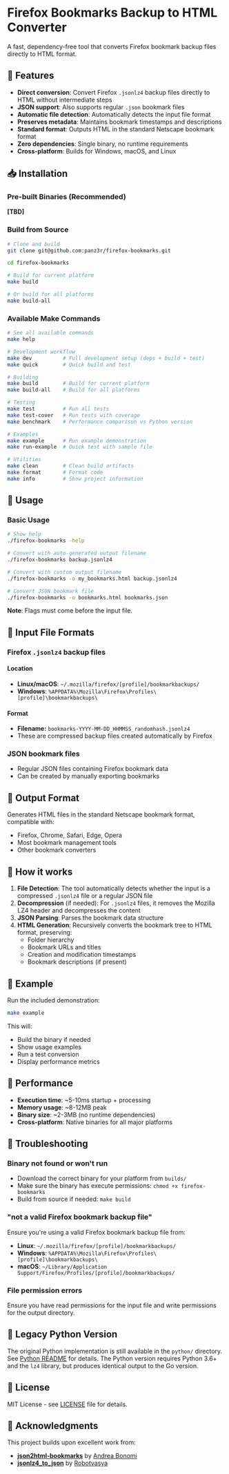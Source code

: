 # Firefox Bookmarks Backup to HTML Converter

A fast, dependency-free tool that converts Firefox bookmark backup files directly to HTML format.

## 🚀 Features

- **Direct conversion**: Convert Firefox `.jsonlz4` backup files directly to HTML without intermediate steps
- **JSON support**: Also supports regular `.json` bookmark files
- **Automatic file detection**: Automatically detects the input file format
- **Preserves metadata**: Maintains bookmark timestamps and descriptions
- **Standard format**: Outputs HTML in the standard Netscape bookmark format
- **Zero dependencies**: Single binary, no runtime requirements
- **Cross-platform**: Builds for Windows, macOS, and Linux

## 📥 Installation

### Pre-built Binaries (Recommended)

**[TBD]**

### Build from Source
```bash
# Clone and build
git clone git@github.com:panz3r/firefox-bookmarks.git

cd firefox-bookmarks

# Build for current platform
make build

# Or build for all platforms
make build-all
```

### Available Make Commands

```bash
# See all available commands
make help

# Development workflow
make dev          # Full development setup (deps + build + test)
make quick        # Quick build and test

# Building
make build        # Build for current platform
make build-all    # Build for all platforms

# Testing
make test         # Run all tests
make test-cover   # Run tests with coverage
make benchmark    # Performance comparison vs Python version

# Examples
make example      # Run example demonstration
make run-example  # Quick test with sample file

# Utilities
make clean        # Clean build artifacts
make format       # Format code
make info         # Show project information
```

## 🚀 Usage

### Basic Usage

```bash
# Show help
./firefox-bookmarks -help

# Convert with auto-generated output filename
./firefox-bookmarks backup.jsonlz4

# Convert with custom output filename
./firefox-bookmarks -o my_bookmarks.html backup.jsonlz4

# Convert JSON bookmark file
./firefox-bookmarks -o bookmarks.html bookmarks.json
```

**Note**: Flags must come before the input file.

## 📁 Input File Formats

### Firefox `.jsonlz4` backup files

#### Location
- **Linux/macOS**: `~/.mozilla/firefox/[profile]/bookmarkbackups/`
- **Windows**: `%APPDATA%\Mozilla\Firefox\Profiles\[profile]\bookmarkbackups\`

#### Format

- **Filename:** `bookmarks-YYYY-MM-DD_HHMMSS_randomhash.jsonlz4`
- These are compressed backup files created automatically by Firefox

### JSON bookmark files
- Regular JSON files containing Firefox bookmark data
- Can be created by manually exporting bookmarks

## 📄 Output Format

Generates HTML files in the standard Netscape bookmark format, compatible with:
- Firefox, Chrome, Safari, Edge, Opera
- Most bookmark management tools
- Other bookmark converters

## 🧠 How it works

1. **File Detection**: The tool automatically detects whether the input is a compressed `.jsonlz4` file or a regular JSON file
2. **Decompression** (if needed): For `.jsonlz4` files, it removes the Mozilla LZ4 header and decompresses the content
3. **JSON Parsing**: Parses the bookmark data structure
4. **HTML Generation**: Recursively converts the bookmark tree to HTML format, preserving:
   - Folder hierarchy
   - Bookmark URLs and titles
   - Creation and modification timestamps
   - Bookmark descriptions (if present)

## 🧪 Example

Run the included demonstration:

```bash
make example
```

This will:
- Build the binary if needed
- Show usage examples
- Run a test conversion
- Display performance metrics

## 🚀 Performance

- **Execution time**: ~5-10ms startup + processing
- **Memory usage**: ~8-12MB peak
- **Binary size**: ~2-3MB (no runtime dependencies)
- **Cross-platform**: Native binaries for all major platforms

## 🔧 Troubleshooting

### Binary not found or won't run
- Download the correct binary for your platform from `builds/`
- Make sure the binary has execute permissions: `chmod +x firefox-bookmarks`
- Build from source if needed: `make build`

### "not a valid Firefox bookmark backup file"
Ensure you're using a valid Firefox bookmark backup file from:
- **Linux**: `~/.mozilla/firefox/[profile]/bookmarkbackups/`
- **Windows**: `%APPDATA%\Mozilla\Firefox\Profiles\[profile]\bookmarkbackups\`
- **macOS**: `~/Library/Application Support/Firefox/Profiles/[profile]/bookmarkbackups/`

### File permission errors
Ensure you have read permissions for the input file and write permissions for the output directory.

## 🐍 Legacy Python Version

The original Python implementation is still available in the `python/` directory. See [Python README](python/README.md) for details. The Python version requires Python 3.6+ and the `lz4` library, but produces identical output to the Go version.

## 📄 License

MIT License - see [LICENSE](LICENSE) file for details.

## 🙏 Acknowledgments

This project builds upon excellent work from:
- **[json2html-bookmarks](https://github.com/andreax79/json2html-bookmarks)** by [Andrea Bonomi](https://github.com/andreax79)
- **[jsonlz4_to_json](https://github.com/Robotvasya/jsonlz4_to_json)** by [Robotvasya](https://github.com/Robotvasya)
